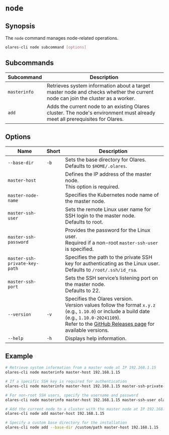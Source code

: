 # `node`

## Synopsis

The `node` command manages node-related operations.

```bash
olares-cli node subcommand [options]
```

## Subcommands

| Subcommand   | Description                                                                                                                   |
|--------------|-------------------------------------------------------------------------------------------------------------------------------|
| `masterinfo` | Retrieves system information about a target master node and checks whether the current node can join the cluster as a worker. |
| `add`        | Adds the current node to an existing Olares cluster. The node's environment must already meet all prerequisites for Olares.   |

## Options

| Name                          | Short | Description                                                                                                                                                                                                                                                                             |
|-------------------------------|-------|-----------------------------------------------------------------------------------------------------------------------------------------------------------------------------------------------------------------------------------------------------------------------------------------|
| `--base-dir`                  | `-b`  | Sets the base directory for Olares.<br> Defaults to `$HOME/.olares`.                                                                                                                                                                                                                    |
| `master-host`                 |       | Defines the IP address of the master node.<br> This option is required.                                                                                                                                                                                                                 |
| `master-node-name`            |       | Specifies the Kubernetes node name of the master node.                                                                                                                                                                                                                                  |
| `master-ssh-user`             |       | Sets the remote Linux user name for SSH login to the master node.<br> Defaults to root.                                                                                                                                                                                                 |
| `master-ssh-password`         |       | Provides the password for the Linux user.<br> Required if a non-root `master-ssh-user` is specified.                                                                                                                                                                                    |
| `master-ssh-private-key-path` |       | Specifies the path to the private SSH key for authenticating as the Linux user.<br> Defaults to `/root/.ssh/id_rsa`.                                                                                                                                                                    |
| `master-ssh-port`             |       | Sets the SSH service’s listening port on the master node.<br> Defaults to 22.                                                                                                                                                                                                           |
| `--version`                   | `-v`  | Specifies the Olares version. <br>Version values follow the format `x.y.z` (e.g., `1.10.0`) or include a build date (e.g., `1.10.0-20241109`).<br> Refer to the [GitHub Releases page](https://github.com/beclab/Olares/releases) for available versions. |
| `--help`                      | `-h`  | Displays help information.                                                                                                                                                                                                                                                              |

## Example

```bash
# Retrieve system information from a master node at IP 192.168.1.15
olares-cli node masterinfo master-host 192.168.1.15

# If a specific SSH key is required for authentication
olares-cli node masterinfo master-host 192.168.1.15 master-ssh-private-key-path /home/olares/.ssh/id_rsa

# For non-root SSH users, specify the username and password
olares-cli node masterinfo master-host 192.168.1.15 master-ssh-user olares master-ssh-password password123

# Add the current node to a cluster with the master node at IP 192.168.1.15
olares-cli node add master-host 192.168.1.15

# Specify a custom base directory for the installation
olares-cli node add --base-dir /custom/path master-host 192.168.1.15
```


